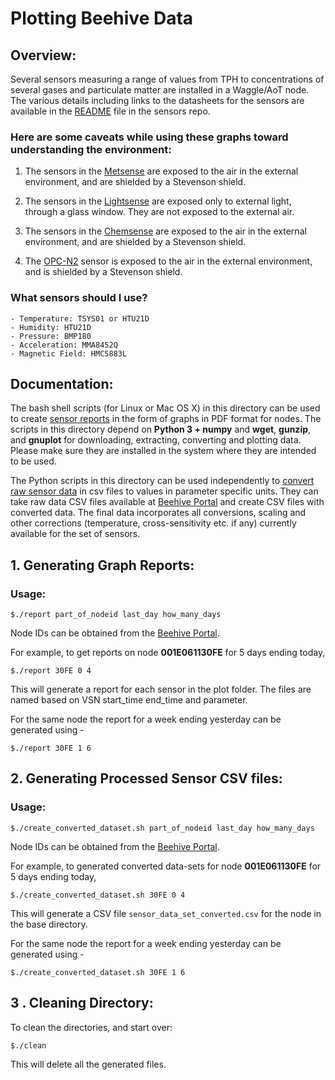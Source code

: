 <!--
waggle_topic=Waggle/Sensors,Plotting Beehive Data
-->

# Plotting Beehive Data

## Overview:

Several sensors measuring a range of values from TPH to concentrations of several gases and particulate matter are 
installed in a Waggle/AoT node. The various details including links to the datasheets for the sensors are available in 
the [README](https://github.com/waggle-sensor/sensors) file in the sensors repo. 

### Here are some caveats while using these graphs toward understanding the environment: 

1. The sensors in the [Metsense](https://github.com/waggle-sensor/sensors#metsense-hw-ver-31) are exposed 
to the air in the external environment, and are shielded by a Stevenson shield. 

2. The sensors in the [Lightsense](https://github.com/waggle-sensor/sensors#lightsense-hw-ver-31) are 
exposed only to external light, through a glass window. They are not exposed to the external air. 

3. The sensors in the [Chemsense](https://github.com/waggle-sensor/sensors#chemsense-hw-ver-passamaquoddy-bay) 
 are exposed to the air in the external environment, and are shielded by a Stevenson shield. 

4. The [OPC-N2](https://github.com/waggle-sensor/sensors#alphasense-opc-n2-regular-range-16-bins-in-0-10-%CE%BCm-and-high-rangepollen-16-bins-in-0-40-%CE%BCm) sensor is exposed to the air in the external environment, and is shielded by a Stevenson shield.


### What sensors should I use?

    - Temperature: TSYS01 or HTU21D
    - Humidity: HTU21D
    - Pressure: BMP180
    - Acceleration: MMA8452Q
    - Magnetic Field: HMC5883L


## Documentation:

The bash shell scripts (for Linux or Mac OS X) in this directory can be used to create [sensor reports](https://github.com/waggle-sensor/sensors/blob/develop/v3/reports/README.md#1-generating-graph-reports)  in the form of graphs in
PDF format for nodes. The scripts in this directory depend on **Python 3 + numpy** and **wget**, **gunzip**, and **gnuplot** for downloading, extracting, converting and plotting data. Please make sure they are installed in the system where they are intended to be used. 

The Python scripts in this directory can be used independently to [convert raw sensor data](https://github.com/waggle-sensor/sensors/blob/develop/v3/reports/README.md#2-generating-processed-sensor-csv-files) in csv files to values in parameter specific
units. They can take raw data CSV files available at [Beehive Portal](http://beehive1.mcs.anl.gov/) and create CSV files with converted data. The final data incorporates all conversions, scaling and other corrections (temperature, cross-sensitivity etc. if any) currently available for the set of sensors.


## 1. Generating Graph Reports:

### Usage:

`$./report part_of_nodeid last_day how_many_days`

Node IDs can be obtained from the [Beehive Portal](http://beehive1.mcs.anl.gov/).

For example, to get reports on node **001E061130FE** for 5 days ending today,

`$./report 30FE 0 4`

This will generate a report for each sensor in the plot folder. The files are named
based on VSN start_time end_time and parameter.

For the same node the report for a week ending yesterday can be generated using -

`$./report 30FE 1 6`

## 2. Generating Processed Sensor CSV files:

### Usage:

`$./create_converted_dataset.sh part_of_nodeid last_day how_many_days`

Node IDs can be obtained from the [Beehive Portal](http://beehive1.mcs.anl.gov/).

For example, to generated converted data-sets for node **001E061130FE** for 5 days ending today,

`$./create_converted_dataset.sh 30FE 0 4`

This will generate a CSV file `sensor_data_set_converted.csv` for the node in the base directory.

For the same node the report for a week ending yesterday can be generated using -

`$./create_converted_dataset.sh 30FE 1 6`


## 3 . Cleaning Directory:

To clean the directories, and start over:

`$./clean`

This will delete all the generated files.
